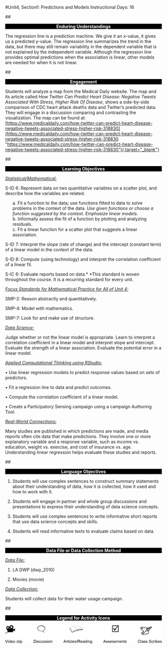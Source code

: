 #Unit4, Section1: Predictions and Models
Instructional Days: 16

##<p style="background: black; color: white; text-align: center;">**Enduring Understandings**</p>
The regression line is a prediction machine. We give it an x-value, it gives us a predicted y-value. The
regression line summarizes the trend in the data, but there may still remain variability in the dependent
variable that is not explained by the independent variable. Although the regression line provides optimal
predictions when the association is linear, other models are needed for when it is not linear.

##<p style="background: black; color: white; text-align: center;">**Engagement**</p>
Students will analyze a map from the Medical Daily website. The map and its article called *How Twitter
Can Predict Heart Disease: Negative Tweets Associated With Stress, Higher Risk Of Disease*, shows a
side-by-side comparison of CDC heart attack deaths data and Twitter’s predicted data. They will engage
in a discussion comparing and contrasting the visualization. The map can be found at:   
[https://www.medicaldaily.com/how-twitter-can-predict-heart-disease-negative-tweets-associated-stress-higher-risk-318830](https://www.medicaldaily.com/how-twitter-can-predict-heart-disease-negative-tweets-associated-stress-higher-risk-318830 "https://www.medicaldaily.com/how-twitter-can-predict-heart-disease-negative-tweets-associated-stress-higher-risk-318830"){:target="_blank"}

##<p style="background: black; color: white; text-align: center;">**Learning Objectives**</p>
<ins>*Statistical/Mathematical:*</ins>

S-ID 6: Represent data on two quantitative variables on a scatter plot, and describe how the variables are
related.

<ul style="list-style-type:none">
	<li>
    a. Fit a function to the data; use functions fitted to data to solve problems in the context
    of the data. <i>Use given functions or choose a function suggested by the context.
    Emphasize linear models.</i>
    </li>
	<li>
    b. Informally assess the fit of a function by plotting and analyzing residuals.
    </li>
	<li>
    c. Fit a linear function for a scatter plot that suggests a linear association.
    </li>
</ul>

S-ID 7: Interpret the slope (rate of change) and the intercept (constant term) of a linear model in the
context of the data.

S-ID 8: Compute (using technology) and interpret the correlation coefficient of a linear fit.

S-IC 6: Evaluate reports based on data.\*
\*This standard is woven throughout the course. It is a recurring standard for every unit.

<ins>*Focus Standards for Mathematical Practice for All of Unit 4:*</ins>

SMP-2: Reason abstractly and quantitatively.

SMP-4: Model with mathematics.

SMP-7: Look for and make use of structure.

<ins>*Data Science:*</ins>

Judge whether or not the linear model is appropriate. Learn to interpret a correlation coefficient in a linear
model and interpret slope and intercept. Evaluate the strength of a linear association. Evaluate the
potential error in a linear model.

<ins>*Applied Computational Thinking using RStudio:*</ins>

• Use linear regression models to predict response values based on sets of predictors.

• Fit a regression line to data and predict outcomes.

• Compute the correlation coefficient of a linear model.

• Create a Participatory Sensing campaign using a campaign Authoring Tool.

<ins>*Real-World Connections:*</ins>

Many studies are published in which predictions are made, and media reports often cite data that make
predictions. They involve one or more explanatory variable and a response variable, such as income vs.
education, weight vs. exercise, and cost of insurance vs. age. Understanding linear regression helps
evaluate these studies and reports.

##<p style="background: black; color: white; text-align: center;">**Language Objectives**</p>
1. Students will use complex sentences to construct summary statements about their understanding
of data, how it is collected, how it used and how to work with it.

2. Students will engage in partner and whole group discussions and presentations to express their
understanding of data science concepts.

3. Students will use complex sentences to write informative short reports that use data science
concepts and skills.

4. Students will read informative texts to evaluate claims based on data.

##<p style="background: black; color: white; text-align: center;">**Data File or Data Collection Method**</p>
<ins>*Data File:*</ins>

1. LA DWP (dwp_2010)

2. Movies (movie)

<ins>*Data Collection:*</ins>

Students will collect data for their water usage campaign.

##<p style="background: black; color: white; text-align: center;">**Legend for Activity Icons**</p>
![legend](../img/legend.png)